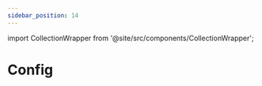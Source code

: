 ```yaml
---
sidebar_position: 14
---
```



import CollectionWrapper from '@site/src/components/CollectionWrapper';

# Config

<CollectionWrapper record="config" collection="core" />


